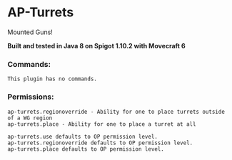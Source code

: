 # AP-Turrets
Mounted Guns! 

**Built and tested in Java 8 on Spigot 1.10.2 with Movecraft 6**

### Commands:
```
This plugin has no commands.
```

### Permissions: 
```ap-turrets.use - Ability for one to use turrets
ap-turrets.regionoverride - Ability for one to place turrets outside of a WG region
ap-turrets.place - Ability for one to place a turret at all

ap-turrets.use defaults to OP permission level.
ap-turrets.regionoverride defaults to OP permission level.
ap-turrets.place defaults to OP permission level.
```
